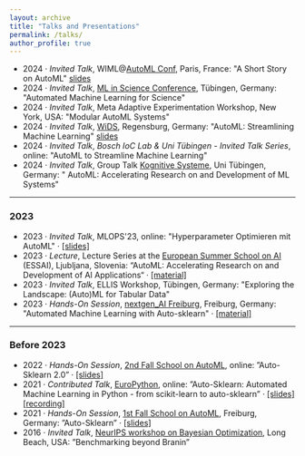 ```yaml
---
layout: archive
title: "Talks and Presentations"
permalink: /talks/
author_profile: true
---
```


  * 2024 · *Invited Talk*, WIML@[AutoML Conf](https://2024.automl.cc/), Paris, France: "A Short Story on AutoML" [slides](https://drive.google.com/file/d/1VX4IiH1Rv6HlmONZEf0IZmpoVOYsAumd/view?usp=drive_link)
  * 2024 · *Invited Talk*, [ML in Science Conference](https://uni-tuebingen.de/en/research/core-research/cluster-of-excellence-machine-learning/events/events/#c2021889/), Tübingen, Germany: "Automated Machine Learning for Science"
  * 2024 · *Invited Talk*, Meta Adaptive Experimentation Workshop, New York, USA: "Modular AutoML Systems"
  * 2024 · *Invited Talk*, [WiDS](https://www.wids-regensburg.de/), Regensburg, Germany: "AutoML: Streamlining Machine Learning" [slides](https://www.wids-regensburg.de/wp-content/uploads/2024/06/WiDS_Regensburg_slides_2024.zip)
  * 2024 · *Invited Talk*, *Bosch IoC Lab & Uni Tübingen - Invited Talk Series*, online: "AutoML to Streamline Machine Learning"
  * 2024 · *Invited Talk*, Group Talk [Kognitive Systeme](https://uni-tuebingen.de/en/fakultaeten/mathematisch-naturwissenschaftliche-fakultaet/fachbereiche/informatik/lehrstuehle/kognitive-systeme/), Uni Tübingen, Germany: " AutoML: Accelerating Research on and Development of ML Systems"

---
### 2023

  * 2023 · *Invited Talk*, MLOPS'23, online: "Hyperparameter Optimieren mit AutoML" · [[slides]](https://www.automl.org/wp-content/uploads/2023/11/2023_MLOPs_HPOmitAutoML.pdf)
  * 2023 · *Lecture*, Lecture Series at the [European Summer School on AI](https://essai.si/) (ESSAI), Ljubljana, Slovenia: “AutoML: Accelerating Research on and Development of AI Applications“ · [[material]](https://www.automl.org/talks/)
  * 2023 · *Invited Talk*, ELLIS Workshop, Tübingen, Germany: "Exploring the Landscape: (Auto)ML for Tabular Data"
  * 2023 · *Hands-On Session*, [nextgen_AI Freiburg](https://freiburg-ai.github.io/), Freiburg, Germany: "Automated Machine Learning with Auto-sklearn" · [[material]](https://github.com/automl/auto-sklearn-talks/tree/main/2023_06_06_NextGenAI_Workshop) 

---
### Before 2023
  * 2022 · *Hands-On Session*, [2nd Fall School on AutoML](https://sites.google.com/view/automl-fall-school-2022/home), online: ”Auto-Sklearn 2.0” · [[slides]](https://github.com/automl/auto-sklearn-talks/blob/main/2022_10_10_AutoMLFallSchool2/2022_ASKL_HandsOn.pdf)
  * 2021 · *Contributed Talk*, [EuroPython](https://ep2021.europython.eu/talks/8eJQ6kv-auto-sklearn-automated-machine-learning-in-python/), online: ”Auto-Sklearn: Automated Machine Learning in Python - from scikit-learn to auto-sklearn”
· [[slides]](https://github.com/automl/auto-sklearn-talks/blob/main/2021_07_28_EuroPython/2021_EuroPythonTalk.pdf) [[recording]](https://www.youtube.com/watch?v=ugN8U--oUaU)
  * 2021 · *Hands-On Session*, [1st Fall School on AutoML](https://sites.google.com/view/automlschool21), Freiburg, Germany: ”Auto-Sklearn” · [[slides]](https://github.com/automl/auto-sklearn-talks/blob/main/2021_11_10_AutoMLFallSchool/Feurer_Eggensperger_AutoSklearn_HandsOn_AutoML_School_21.pdf)
  * 2016 · *Invited Talk*, [NeurIPS workshop on Bayesian Optimization](https://bayesopt.github.io/past/2016.html), Long Beach, USA: ”Benchmarking beyond Branin”